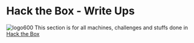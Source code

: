 # Hack the Box - Write Ups
![logo600](https://user-images.githubusercontent.com/43796175/105491584-84e57200-5c84-11eb-8581-49a9e48b3dbe.png)
This section is for all machines, challenges and stuffs done in [Hack the Box](https://www.hackthebox.eu/)
